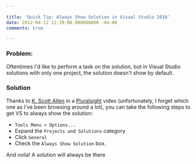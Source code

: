 ```yaml
---
 
title: 'Quick Tip: Always Show Solution in Visual Studio 2010'
date: 2012-04-12 11:39:00.000000000 -04:00
comments: true

---
```

### Problem:

Oftentimes I'd like to perform a task on the solution, but in Visual Studio solutions with only one project, the solution doesn't show by default.

### Solution

Thanks to [K. Scott Allen] in a [Pluralsight] video (unfortunately, I forget which one as I've been browsing around a lot), you can take the following steps to get VS to always show the solution:

* `Tools Menu > Options...`
* Expand the `Projects and Solutions` category
* Click `General`
* Check the `Always Show Solution` box.

And voila! A solution will always be there

[K. Scott Allen]: http://odetocode.com/blogs/scott/
[Pluralsight]: http://www.pluralsight-training.net/microsoft/
